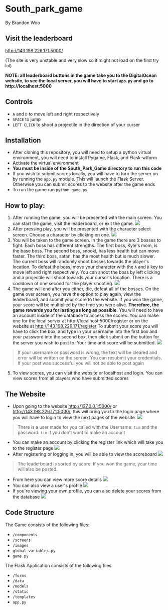 # South_park_game

By Brandon Woo<br>

## Visit the leaderboard

http://143.198.226.171:5000/

(The site is very unstable and very slow so it might not load on the first try lol)

**NOTE: all leaderboard buttons in the game take you to the DigitalOcean website, to see the local server, you will have to start `app.py` and go to http://localhost:5000**

## Controls
- `A` and `D` to move left and right respectively
- `SPACE` to jump
- `LEFT CLICK` to shoot a projectile in the direction of your curser

## Installation

- After cloning this repository, you will need to setup a python virtual environment, you will need to install Pygame, Flask, and Flask-wtform
- Activate the virtual environment
- **You must be inside of the South_Park_Game directory to run this code**
- If you wish to submit scores locally, you will have to turn the server on by running the `app.py` module. This will launch the Flask Server. Otherwise you can submit scores to the website after the game ends
- To run the game run `python game.py`

## How to play:
1. After running the game, you will be presented with the main screen. You can start the game, visit the leaderboard, or exit the game.
![](./readme_images/main-screen.png)
2. After pressing play, you will be presented with the character select screen. Choose a character by clicking on one.
![](./readme_images/charac-select-screen.png)
3. You will be taken to the game screen. In the game there are 3 bosses to fight. Each boss has different strengths. The first boss, Kyle's mom, is the base boss. The second boss, snooki, has less health but can move faster. The third boss, satan, has the most health but is much slower. The current boss will randomly shoot bosses towards the player's location. To defeat the boss, move your character with the `A` and `D` key to move left and right respectively. You can shoot the boss by left clicking and a projectile will shoot towards your cursor's location. There is a cooldown of one second for the player shooting.
![](./readme_images/gamescreen.png)
4. The game will end after you either, die, defeat all of the bosses. On the game over screen, you have the option to play again, view the leaderboard, and submit your score to the website. If you won the game, your score will be multiplied by the time you were alive. **Therefore, the game rewards you for lasting as long as possible**. You will need to have an account inside of the database to access the scores. You can make one for the local server at http://localhost:5000/register or on the website at http://143.198.226.171/register
To submit your score you will have to click the box, and type in your username into the first box and your password into the second box, then click submit on the button for the server you wish to post to. Your time and score will be submitted.
![](./readme_images/gameover.png)
>If your username or password is wrong, the text will be cleared and error will be written on the screen. You can resubmit your credentials. If your post was successful you will not be able to post again
5. To view scores, you can visit the website or localhost and login. You can view scores from all players who have submitted scores

## The Website
- Upon going to the website http://127.0.0.1:5000/ or http://143.198.226.171:5000/, this will bring you to the login page where you will have to login to view the next pages of the website.
![](./readme_images/login.png)
>There is a user made for you called with the Username: `tim` and the password: `tim` if you don't want to make an account

- You can make an account by clicking the register link which will take you to the register page
![](./readme_images/register.png)
- After registering or logging in, you will be able to view the scoreboard
![](./readme_images/leaderboard.png)
> The leaderboard is sorted by score. If you won the game, your time will also be posted. 
- From here you can view more score details
![](./readme_images/view_score.png)
- You can also view a user's profile
![](./readme_images/profile.png)
- If you're viewing your own profile, you can also delete your scores from the database
![](./readme_images/delete.png)

## Code Structure
The Game consists of the following files:
- `/components`
- `/screens`
- `/images`
- `global_variables.py`
- `game.py`<br>

The Flask Application consists of the following files:
- `/forms`
- `/data`
- `/models`
- `/static`
- `/templates`
- `app.py`
